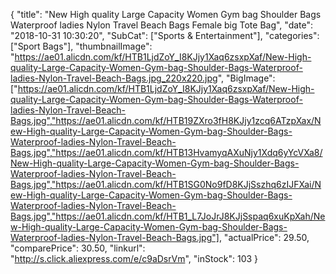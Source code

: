{
	"title": "New High quality Large Capacity Women Gym bag Shoulder Bags Waterproof ladies Nylon Travel Beach Bags Female big Tote Bag",
	"date": "2018-10-31 10:30:20",
	"SubCat": ["Sports & Entertainment"],
	"categories": ["Sport Bags"],
	"thumbnailImage": "https://ae01.alicdn.com/kf/HTB1LjdZoY_I8KJjy1Xaq6zsxpXaf/New-High-quality-Large-Capacity-Women-Gym-bag-Shoulder-Bags-Waterproof-ladies-Nylon-Travel-Beach-Bags.jpg_220x220.jpg",
	"BigImage": ["https://ae01.alicdn.com/kf/HTB1LjdZoY_I8KJjy1Xaq6zsxpXaf/New-High-quality-Large-Capacity-Women-Gym-bag-Shoulder-Bags-Waterproof-ladies-Nylon-Travel-Beach-Bags.jpg","https://ae01.alicdn.com/kf/HTB19ZXro3fH8KJjy1zcq6ATzpXax/New-High-quality-Large-Capacity-Women-Gym-bag-Shoulder-Bags-Waterproof-ladies-Nylon-Travel-Beach-Bags.jpg","https://ae01.alicdn.com/kf/HTB13HvamyqAXuNjy1Xdq6yYcVXa8/New-High-quality-Large-Capacity-Women-Gym-bag-Shoulder-Bags-Waterproof-ladies-Nylon-Travel-Beach-Bags.jpg","https://ae01.alicdn.com/kf/HTB1SG0No9fD8KJjSszhq6zIJFXai/New-High-quality-Large-Capacity-Women-Gym-bag-Shoulder-Bags-Waterproof-ladies-Nylon-Travel-Beach-Bags.jpg","https://ae01.alicdn.com/kf/HTB1_L7JoJrJ8KJjSspaq6xuKpXah/New-High-quality-Large-Capacity-Women-Gym-bag-Shoulder-Bags-Waterproof-ladies-Nylon-Travel-Beach-Bags.jpg"],
	"actualPrice": 29.50,
	"comparePrice": 30.50,
	"linkurl": "http://s.click.aliexpress.com/e/c9aDsrVm",
	"inStock": 103
}
